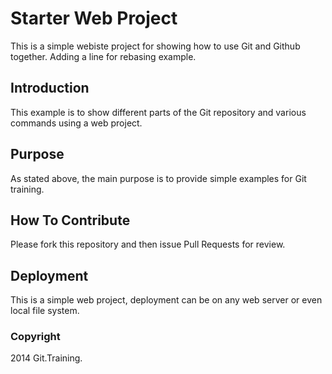 # Starter Web Project

This is a simple webiste project for
showing how to use Git and Github together.
Adding a line for rebasing example.

## Introduction

This example is to show different parts
of the Git repository and various commands
using a web project.

## Purpose

As stated above, the main purpose is to
provide simple examples for Git training.

## How To Contribute

Please fork this repository and then issue Pull Requests for
review.

## Deployment

This is a simple web project, deployment
can be on any web server or even local
file system.

### Copyright

2014 Git.Training.
